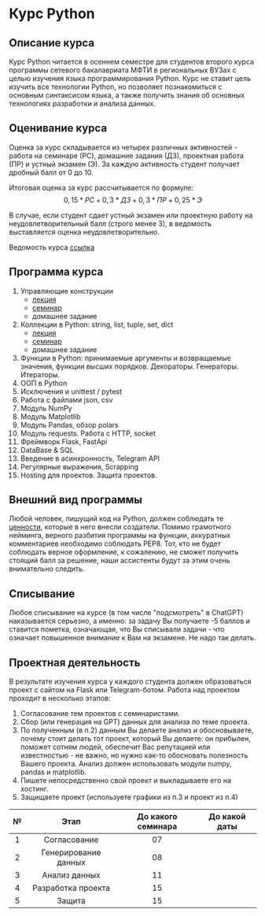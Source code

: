 # Курс Python 

## Описание курса

Курс Python читается в осеннем семестре для студентов второго курса программы сетевого бакалавриата МФТИ в региональных ВУЗах с целью изучения языка программирования Python. Курс не ставит цель изучить все технологии Python, но позволяет познакомиться с основным синтаксисом языка, а также получить знания об основных технологиях разработки и анализа данных.

## Оценивание курса

Оценка за курс складывается из четырех различных активностей - работа на семинаре (РС), домашние задания (ДЗ), проектная работа (ПР) и устный экзамен (Э). За каждую активность студент получает дробный балл от 0 до 10.

Итоговая оценка за курс рассчитывается по формуле: $$0,15 * РС + 0,3 * ДЗ + 0,3 * ПР + 0,25 * Э$$

В случае, если студент сдает устный экзамен или проектную работу на неудовлетворительный балл (строго менее 3), в ведомость выставляется оценка неудовлетворительно.

Ведомость курса [ссылка](https://docs.google.com/spreadsheets/d/1TPMavod7w80orGsUYOXcLXWl4rFiGfGwrMzFKQBlJPo/edit?usp=sharing)

## Программа курса

01. Управляющие конструкции
    - [лекция](https://github.com/idkisl/PythonCourse_2025/blob/985a70aa80bdc994c19a40e27415dbef5d6aaa44/01/%D0%9B%D0%B5%D0%BA%D1%86%D0%B8%D1%8F/%D0%9B%D0%B5%D0%BA%D1%86%D0%B8%D1%8F%201.%20%D0%A3%D0%BF%D1%80%D0%B0%D0%B2%D0%BB%D1%8F%D1%8E%D1%89%D0%B8%D0%B5%20%D0%BA%D0%BE%D0%BD%D1%81%D1%82%D1%80%D1%83%D0%BA%D1%86%D0%B8%D0%B8.pdf)
    - [семинар](https://github.com/idkisl/PythonCourse_2025/blob/985a70aa80bdc994c19a40e27415dbef5d6aaa44/01/%D0%A1%D0%B5%D0%BC%D0%B8%D0%BD%D0%B0%D1%80/workshop_control_structures.ipynb)
    - домашнее задание
02. Коллекции в Python: string, list, tuple, set, dict
    - [лекция](https://github.com/idkisl/PythonCourse_2025/blob/0a17d313e3a807f8fe2f878f06bf06a1ceb24228/02/%D0%9B%D0%B5%D0%BA%D1%86%D0%B8%D1%8F/%D0%9B%D0%B5%D0%BA%D1%86%D0%B8%D1%8F%202.%20%D0%9A%D0%BE%D0%BB%D0%BB%D0%B5%D0%BA%D1%86%D0%B8%D0%B8.pdf)
    - [семинар](https://github.com/idkisl/PythonCourse_2025/blob/0a17d313e3a807f8fe2f878f06bf06a1ceb24228/02/%D0%A1%D0%B5%D0%BC%D0%B8%D0%BD%D0%B0%D1%80/workshop_collections.ipynb)
    - домашнее задание
03. Функции в Python: принимаемые аргументы и возвращаемые значения, функции высших порядков. Декораторы. Генераторы. Итераторы.
04. ООП в Python
05. Исключения и unittest / pytest
06. Работа с файлами json, csv
07. Модуль NumPy
08. Модуль Matplotlib
09. Модуль Pandas, обзор polars
10. Модуль requests. Работа с HTTP, socket
11. Фреймворк Flask, FastApi
12. DataBase & SQL
13. Введение в асинхронность, Telegram API
14. Регулярные выражения, Scrapping
15. Hosting для проектов. Защита проектов.

## Внешний вид программы
Любой человек, пишущий код на Python, должен соблюдать те [ценности](https://ru.wikipedia.org/wiki/Дзен_Пайтона), которые в него внесли создатели. Помимо грамотного нейминга, верного разбития программы на функции, аккуратных комментариев необходимо соблюдать PEP8. Тот, кто не будет соблюдать верное оформление, к сожалению, не сможет получить стоящий балл за решение, наши ассистенты будут за этим очень внимательно следить.

## Списывание
Любое списывание на курсе (в том числе "подсмотреть" в ChatGPT) наказывается серьезно, а именно: за задачу Вы получаете -5 баллов и ставится пометка, означающая, что Вы списывали задачи - что означает повышенное внимание к Вам на экзамене. Не надо так делать.

## Проектная деятельность
В результате изучения курса у каждого студента должен образоваться проект с сайтом на Flask или Telegram-ботом. Работа над проектом проходит в несколько этапов:
1. Согласование тем проектов с семинаристами.
2. Сбор (или генерация на GPT) данных для анализа по теме проекта.
3. По полученным (в п.2) данным Вы делаете анализ и обосновываете, почему стоит делать тот проект, который Вы делаете: он прибылен, поможет сотням людей, обеспечит Вас репутацией или известностью - не важно, но нужно как-то обосновать полезность Вашего проекта. Анализ должен использовать модули numpy, pandas и matplotlib. 
4. Пишете непосредственно свой проект и выкладываете его на хостинг.
5. Защищаете проект (используете графики из п.3 и проект из п.4)
   
<div align="center">
    
| № 	|         Этап         	| До какого семинара 	| До какой даты 	|
|:-:	|:--------------------:	|:------------------:	|---------------	|
| 1 	|     Согласование     	|         07         	|               	|
| 2 	| Генерирование данных 	|         08         	|               	|
| 3 	|     Анализ данных    	|         11         	|               	|
| 4 	|  Разработка проекта  	|         15         	|               	|
| 5 	|        Защита        	|         15         	|               	|

</div>

